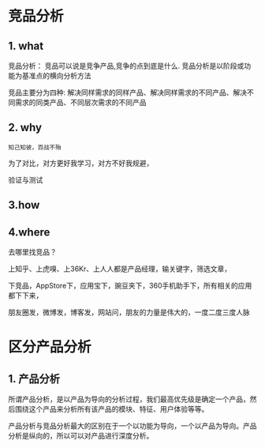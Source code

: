 # 竞品分析

## 1. what

竞品分析： 竞品可以说是竞争产品,竞争的点到底是什么. 竞品分析是以阶段或功能为基准点的横向分析方法

竞品主要分为四种: 解决同样需求的同样产品、解决同样需求的不同产品、解决不同需求的同类产品、不同层次需求的不同产品

## 2. why
`知己知彼，百战不殆`

为了对比，对方更好我学习，对方不好我规避，

验证与测试

## 3.how


## 4.where

去哪里找竞品？

上知乎、上虎嗅、上36Kr、上人人都是产品经理，输关键字，筛选文章，

下竞品，AppStore下，应用宝下，豌豆夹下，360手机助手下，所有相关的应用都下下来，

朋友圈发，微博发，博客发，网站问，朋友的力量是伟大的，一度二度三度人脉


# 区分产品分析

## 1. 产品分析

所谓产品分析，是以产品为导向的分析过程，我们最高优先级是确定一个产品，然后围绕这个产品来分析所有该产品的模块、特征、用户体验等等。

产品分析与竞品分析最大的区别在于一个以功能为导向，一个以产品为导向。产品分析是纵向的，所以可以对产品进行深度分析。
